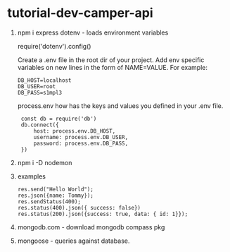 # tutorial-dev-camper-api

1. npm i express dotenv - loads environment variables

   require('dotenv').config()

   Create a .env file in the root dir of your project. Add env specific variables on new lines in the form of NAME=VALUE. For example:

   ```
   DB_HOST=localhost
   DB_USER=root
   DB_PASS=s1mpl3
   ```
   
   process.env how has the keys and values you defined in your .env file.

   ```
    const db = require('db')
    db.connect({
        host: process.env.DB_HOST,
        username: process.env.DB_USER,
        password: process.env.DB_PASS,
    })
   ```

2. npm i -D nodemon

3. examples

   ```
   res.send("Hello World");
   res.json({name: Tommy});
   res.sendStatus(400);
   res.status(400).json({ success: false})
   res.status(200).json({success: true, data: { id: 1}});
   ```

4. mongodb.com - download mongodb compass pkg

5. mongoose - queries against database.